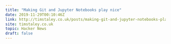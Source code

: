 ```yaml
---
title: "Making Git and Jupyter Notebooks play nice"
date: 2019-11-29T00:10:46Z
link: http://timstaley.co.uk/posts/making-git-and-jupyter-notebooks-play-nice/?utm_medium=RSS&utm_source=hune
site: timstaley.co.uk
topic: Hacker News
draft: false
---
```

